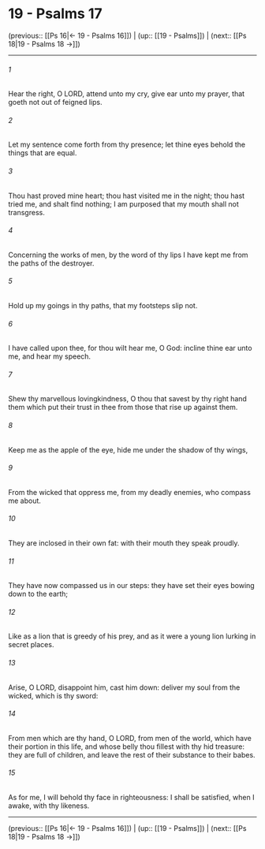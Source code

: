 # 19 - Psalms 17

(previous:: [[Ps 16|← 19 - Psalms 16]]) | (up:: [[19 - Psalms]]) | (next:: [[Ps 18|19 - Psalms 18 →]])

***


###### 1 
Hear the right, O LORD, attend unto my cry, give ear unto my prayer, that goeth not out of feigned lips. 

###### 2 
Let my sentence come forth from thy presence; let thine eyes behold the things that are equal. 

###### 3 
Thou hast proved mine heart; thou hast visited me in the night; thou hast tried me, and shalt find nothing; I am purposed that my mouth shall not transgress. 

###### 4 
Concerning the works of men, by the word of thy lips I have kept me from the paths of the destroyer. 

###### 5 
Hold up my goings in thy paths, that my footsteps slip not. 

###### 6 
I have called upon thee, for thou wilt hear me, O God: incline thine ear unto me, and hear my speech. 

###### 7 
Shew thy marvellous lovingkindness, O thou that savest by thy right hand them which put their trust in thee from those that rise up against them. 

###### 8 
Keep me as the apple of the eye, hide me under the shadow of thy wings, 

###### 9 
From the wicked that oppress me, from my deadly enemies, who compass me about. 

###### 10 
They are inclosed in their own fat: with their mouth they speak proudly. 

###### 11 
They have now compassed us in our steps: they have set their eyes bowing down to the earth; 

###### 12 
Like as a lion that is greedy of his prey, and as it were a young lion lurking in secret places. 

###### 13 
Arise, O LORD, disappoint him, cast him down: deliver my soul from the wicked, which is thy sword: 

###### 14 
From men which are thy hand, O LORD, from men of the world, which have their portion in this life, and whose belly thou fillest with thy hid treasure: they are full of children, and leave the rest of their substance to their babes. 

###### 15 
As for me, I will behold thy face in righteousness: I shall be satisfied, when I awake, with thy likeness.

***

(previous:: [[Ps 16|← 19 - Psalms 16]]) | (up:: [[19 - Psalms]]) | (next:: [[Ps 18|19 - Psalms 18 →]])
